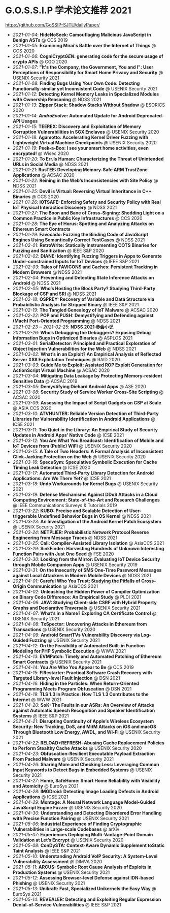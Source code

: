 G.O.S.S.I.P 学术论文推荐 2021
===

https://github.com/GoSSIP-SJTU/dailyPaper/

- *2021-01-04*: **HideNoSeek: Camouflaging Malicious JavaScript in Benign ASTs** @ CCS 2019
- *2021-01-05*: **Examining Mirai's Battle over the Internet of Things** @ CCS 2020
- *2021-01-06*: **CogniCrypt*GEN*: generating code for the secure usage of crypto APIs** @ CGO 2020
- *2021-01-07*: **"It's the Company, the Government, You and I": User Perceptions of Responsibility for Smart Home Privacy and Security** @ USENIX Security 2021
- *2021-01-08*: **Finding Bugs Using Your Own Code: Detecting Functionally-similar yet Inconsistent Code** @ USENIX Security 2021
- *2021-01-12*: **Detecting Kernel Memory Leaks in Specialized Modules with Ownership Reasoning** @ NDSS 2021
- *2021-01-13*: **Zipper Stack: Shadow Stacks Without Shadow** @ ESORICS 2020
- *2021-01-14*: ***AndroEvolve*: Automated Update for Android Deprecated-API Usages**
- *2021-01-15*: **TEEREX: Discovery and Exploitation of Memory Corruption Vulnerabilities in SGX Enclaves** @ USENIX Security 2020 
- *2021-01-18*: **Agamotto: Accelerating Kernel Driver Fuzzing with Lightweight Virtual Machine Checkpoints** @ USENIX Security 2020
- *2021-01-19*: **Peek-a-Boo: I see your smart home activities, even encrypted!** @ Wisec 2020
- *2021-01-20*: **To Err.Is Human: Characterizing the Threat of Unintended URLs in Social Media** @ NDSS 2021
- *2021-01-21*: **RusTEE: Developing Memory-Safe ARM TrustZone Applications** @ ACSAC 2020
- *2021-01-22*: **Reining in the Web’s Inconsistencies with Site Policy** @ NDSS 2021
- *2021-01-25*: **Devil is Virtual: Reversing Virtual Inheritance in C++ Binaries** @ CCS 2020
- *2021-01-26*: **IOTSAFE: Enforcing Safety and Security Policy with Real IoT Physical Interaction Discovery** @ NDSS 2021
- *2021-01-27*: **The Boon and Bane of Cross-Signing: Shedding Light on a Common Practice in Public Key Infrastructures** @ CCS 2020
- *2021-01-28*: **The Eye of Horus: Spotting and Analyzing Attacks on Ethereum Smart Contracts** 
- *2021-01-29*: **Favocado: Fuzzing the Binding Code of JavaScript Engines Using Semantically Correct TestCases** @ NDSS 2021
- *2021-02-01*: **RetroWrite: Statically Instrumenting COTS Binaries for Fuzzing and Sanitization** @ IEEE S&P 2020 
- *2021-02-02*: **DIANE: Identifying Fuzzing Triggers in Apps to Generate Under-constrained Inputs for IoT Devices** @ IEEE S&P 2021
- *2021-02-03*: **Tales of FAVICONS and Caches: Persistent Tracking in Modern Browsers** @ NDSS 2021
- *2021-02-04*: **Preventing and Detecting State Inference Attacks on Android** @ NDSS 2021
- *2021-02-05*: **Who’s Hosting the Block Party? Studying Third-Party Blockage of CSP and SRI** @ NDSS 2021
- *2021-02-18*: **OSPREY: Recovery of Variable and Data Structure via Probabilistic Analysis for Stripped Binary** @ IEEE S&P 2021
- *2021-02-19*: **The Tangled Genealogy of IoT Malware** @ ACSAC 2020
- *2021-02-22*: **POP and PUSH: Demystifying and Defending against (Mach) Port-Oriented Programming** @ NDSS 2021 
- *2021-02-23 ~ 2021-02-25*: **NDSS 2021 参会小记**
- *2021-02-26*: **Who’s Debugging the Debuggers? Exposing Debug Information Bugs in Optimized Binaries** @ ASPLOS 2021
- *2021-03-01*: **SerialDetector: Principled and Practical Exploration of Object Injection Vulnerabilities for the Web** @ NDSS 2021
- *2021-03-02*: **What’s in an Exploit? An Empirical Analysis of Reflected Server XSS Exploitation Techniques** @ RAID 2020
- *2021-03-03*: **Guide Me to Exploit: Assisted ROP Exploit Generation for ActionScript Virtual Machine** @ ACSAC 2020
- *2021-03-04*: **Mitigating Data Leakage by Protecting Memory-resident Sensitive Data** @ ACSAC 2019
- *2021-03-05*: **Demystifying Diehard Android Apps** @ ASE 2020
- *2021-03-08*: **Security Study of Service Worker Cross-Site Scripting** @ ACSAC 2020
- *2021-03-09*: **Assessing the Impact of Script Gadgets on CSP at Scale** @ ASIA CCS 2020
- *2021-03-10*: **ATVHUNTER: Reliable Version Detection of Third-Party Libraries for Vulnerability Identification in Android Applications** @ ICSE 2021
- *2021-03-11*: **Too Quiet in the Library: An Empirical Study of Security Updates in Android Apps’ Native Code** @ ICSE 2021
- *2021-03-12*: **You Are What You Broadcast: Identification of Mobile and IoT Devices from (Public) WiFi** @ USENIX Security 2020
- *2021-03-15*: **A Tale of Two Headers: A Formal Analysis of Inconsistent Click-Jacking Protection on the Web** @ USENIX Security 2020
- *2021-03-16*: **SpecuSym: Speculative Symbolic Execution for Cache Timing Leak Detection** @ ICSE 2020
- *2021-03-17*: **Automated Third-Party Library Detection for Android Applications: Are We There Yet?** @ ICSE 2021
- *2021-03-18*: **Undo Workarounds for Kernel Bugs** @ USENIX Security 2021
- *2021-03-19*: **Defense Mechanisms Against DDoS Attacks in a Cloud Computing Environment: State-of-the-Art and Research Challenges** @ IEEE Communications Surveys & Tutorials 2019
- *2021-03-22*: **KUBO: Precise and Scalable Detection of User-triggerable Undefined Behavior Bugs in OS Kernel** @ NDSS 2021 
- *2021-03-23*: **An Investigation of the Android Kernel Patch Ecosystem** @ USENIX Security 2021
- *2021-03-24*: **NETPLIER: Probabilistic Network Protocol Reverse Engineering from Message Traces** @ NDSS 2021
- *2021-03-25*: **Cali: Compiler-Assisted Library Isolation** @ AsiaCCS 2021
- *2021-03-29*: **SinkFinder: Harvesting Hundreds of Unknown Interesting Function Pairs with Just One Seed** @ FSE 2020 
- *2021-03-30*: **Looking from the Mirror: Evaluating IoT Device Security through Mobile Companion Apps** @ USENIX Security 2019 
- *2021-03-31*: **On the Insecurity of SMS One-Time Password Messages against Local Attackers in Modern Mobile Devices** @ NDSS 2021
- *2021-04-01*: **Careful Who You Trust: Studying the Pitfalls of Cross-Origin Communication** @ AsiaCCS 2021
- *2021-04-02*: **Unleashing the Hidden Power of Compiler Optimization on Binary Code Difference: An Empirical Study** @ PLDI 2021 
- *2021-04-06*: **JAW: Studying Client-side CSRF with Hybrid Property Graphs and Declarative Traversals** @ USENIX Security 2021
- *2021-04-07*: **What’s in a Name? Exploring CA Certificate Control** @ USENIX Security 2021
- *2021-04-08*: **TxSpector: Uncovering Attacks in Ethereum from Transactions** @ USENIX Security 2020
- *2021-04-09*: **Android SmartTVs Vulnerability Discovery via Log-Guided Fuzzing** @ USENIX Security 2021
- *2021-04-12*: **On the Feasibility of Automated Built-in Function Modeling for PHP Symbolic Execution** @ WWW 2021
- *2021-04-13*: **EVMPatch: Timely and Automated Patching of Ethereum Smart Contracts** @ USENIX Security 2021 
- *2021-04-14*: **You Are Who You Appear to Be** @ CCS 2019
- *2021-04-15*: **FIRestarter: Practical Software Crash Recovery with Targeted Library-level Fault Injection** @ DSN 2021
- *2021-04-16*: **Hiding in the Particles: When Return-Oriented Programming Meets Program Obfuscation** @ DSN 2021 
- *2021-04-19*: **TLS 1.3 in Practice: How TLS 1.3 Contributes to the Internet** @ WWW 2021
- *2021-04-20*: **SoK: The Faults in our ASRs: An Overview of Attacks against Automatic Speech Recognition and Speaker Identification Systems** @ IEEE S&P 2021
- *2021-04-21*: **Disrupting Continuity of Apple’s Wireless Ecosystem Security: New Tracking, DoS, and MitM Attacks on iOS and macOS Through Bluetooth Low Energy, AWDL, and Wi-Fi** @ USENIX Security 2021
- *2021-04-22*: **RELOAD+REFRESH: Abusing Cache Replacement Policies to Perform Stealthy Cache Attacks** @ USENIX Security 2020
- *2021-04-23*: **Obfuscation-Resilient Executable Payload Extraction From Packed Malware** @ USENIX Security 2021
- *2021-04-26*: **Sharing More and Checking Less: Leveraging Common Input Keywords to Detect Bugs in Embedded Systems** @ USENIX Security 2021
- *2021-04-27*: **Home, SafeHome: Smart Home Reliability with Visibility and Atomicity** @ EuroSys 2021
- *2021-04-28*: **IMGDroid: Detecting Image Loading Defects in Android Applications** @ ICSE 2021
- *2021-04-29*: **Montage: A Neural Network Language Model-Guided JavaScript Engine Fuzzer** @ USENIX Security 2020
- *2021-04-30*: **Understanding and Detecting Disordered Error Handling with Precise Function Pairing** @ USENIX Security 2021 
- *2021-05-06*: **Industrial Experience of Finding Cryptographic Vulnerabilities in Large-scale Codebases** @ arXiv
- *2021-05-07*: **Experiences Deploying Multi-Vantage-Point Domain Validation at Let’s Encrypt** @ USENIX Security 2020
- *2021-05-08*: **ConDySTA: Context-Aware Dynamic Supplement toStatic Taint Analysis** @ IEEE S&P 2021
- *2021-05-10*: **Understanding Android VoIP Security: A System-Level Vulnerability Assessment** @ DIMVA 2020
- *2021-05-11*: **ARCUS: Symbolic Root Cause Analysis of Exploits in Production Systems** @ USENIX Security 2021
- *2021-05-12*: **Assessing Browser-level Defense against IDN-based Phishing** @ USENIX Security 2021 
- *2021-05-13*: **Unikraft: Fast, Specialized Unikernels the Easy Way** @ EuroSys 2021
- *2021-05-14*: **REVEALER: Detecting and Exploiting Regular Expression Denial-of-Service Vulnerabilities** @ IEEE S&P 2021

